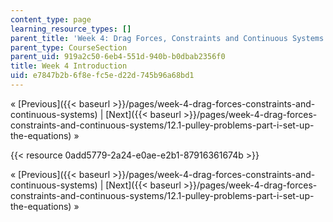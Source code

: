 ```yaml
---
content_type: page
learning_resource_types: []
parent_title: 'Week 4: Drag Forces, Constraints and Continuous Systems'
parent_type: CourseSection
parent_uid: 919a2c50-6eb4-551d-940b-b0dbab2356f0
title: Week 4 Introduction
uid: e7847b2b-6f8e-fc5e-d22d-745b96a68bd1
---
```


« [Previous]({{< baseurl >}}/pages/week-4-drag-forces-constraints-and-continuous-systems) | [Next]({{< baseurl >}}/pages/week-4-drag-forces-constraints-and-continuous-systems/12.1-pulley-problems-part-i-set-up-the-equations) »

{{< resource 0add5779-2a24-e0ae-e2b1-87916361674b >}}

« [Previous]({{< baseurl >}}/pages/week-4-drag-forces-constraints-and-continuous-systems) | [Next]({{< baseurl >}}/pages/week-4-drag-forces-constraints-and-continuous-systems/12.1-pulley-problems-part-i-set-up-the-equations) »